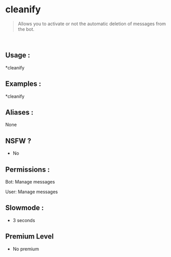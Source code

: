 # cleanify

> Allows you to activate or not the automatic deletion of messages from the bot.

<br>

## Usage :

*cleanify

## Examples :

*cleanify

## Aliases :

None

## NSFW ?

- No

## Permissions :

Bot: Manage messages
<br>

User: Manage messages

## Slowmode :

- 3 seconds

## Premium Level

- No premium